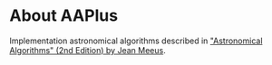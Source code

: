 About AAPlus
==============

Implementation astronomical algorithms described in ["Astronomical Algorithms" (2nd Edition) by Jean Meeus](http://www.willbell.com/math/mc1.HTM).

